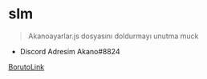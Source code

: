 # slm

> Akanoayarlar.js dosyasını doldurmayı unutma muck

- Discord Adresim Akano#8824


[BorutoLink](![image](https://user-images.githubusercontent.com/78884903/110943505-53b42480-834c-11eb-9072-2263721b0c78.png))
